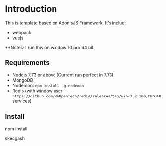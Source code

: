 # Introduction
This is template based on AdonisJS Framework. It's inclue:
- webpack
- vuejs


**Notes: I run this on window 10 pro 64 bit

## Requirements
- Nodejs 7.73 or above (Current run perfect in 7.73)
- MongoDB
- Nodemon: `npm install -g nodemon`
- Redis (with window user `https://github.com/MSOpenTech/redis/releases/tag/win-3.2.100`, run as services)

## Install
npm install

skecgash